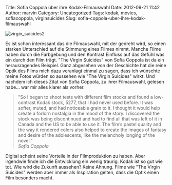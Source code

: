 Title: Sofia Coppola über ihre Kodak-Filmauswahl
Date: 2012-09-21 11:42
Author: marvin
Category: Uncategorized
Tags: kodak, movies, sofiacoppola, virginsuicides
Slug: sofia-coppola-uber-ihre-kodak-filmauswahl

![virgin_suicides2]({static}/images/virgin_suicides2.jpg)

Es ist schon interessant das die Filmauswahl, mit der gedreht wird, so
einen starken Unterschied auf die Stimmung eines Filmes nimmt. Manche
Filme haben durch die Farbgebung und den Kontrast Einfluss auf das
Gefühl was ein durch den Film trägt. "The Virgin Suicides" von Sofia
Coppola ist da ein herausragendes Beispiel. Ganz abgesehen von der
Geschichte hat die reine Optik des Films mich dazu veranlagt einmal zu
sagen, dass ich wünschte meine Fotos würden so aussehen wie "The Virgin
Suicides" wirkt. Und nachdem ich dieses Zitat von Sofia Coppola, zu
ihrer Filmauswahl, gelesen habe... war mir alles klarer als vorher.

> "So I began to shoot tests with different film stocks and found a
> low-contrast Kodak stock, 5277, that I had never used before. It was
> softer, muted, and had noticeable grain to it. I thought it would help
> create a forlorn nostalgia in the mood of the story. I discovered the
> stock was being discontinued and had to find all that was left of it
> in Canada and the US to be able to use it. The film’s pastel quality
> and the way it rendered colors also helped to create the images of
> fantasy and desire of the adolescents, like the melancholy longing of
> the novel."  
>  <cite>Sofia Coppola</cite>

Digital scheint seine Vorteile in der Filmproduktion zu haben. Aber
irgendwie finde ich die Entwicklung ein wenig traurig. Kodak ist so gut
wie tot. Wie wird die Zukunft aussehen? Keine Ahnung. Filme wie "The
Virgin Suicides" werden aber immer als Inspiration gelten, dass die
Optik einen Film besonders macht.

